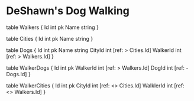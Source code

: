 # DeShawn's Dog Walking

table Walkers {
Id int pk
Name string
}

table Cities {
Id int pk
Name string
}

table Dogs {
Id int pk
Name string
CityId int [ref: > Cities.Id]
WalkerId int [ref: > Walkers.Id]
}

table WalkerDogs {
Id int pk
WalkerId int [ref: > Walkers.Id]
DogId int [ref: - Dogs.Id]
}

table WalkerCities {
Id int pk
CityId int [ref: <> Cities.Id]
WalklerId int [ref: <> Walkers.Id]
}
